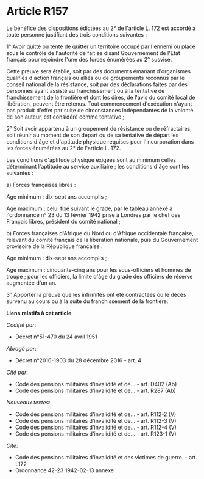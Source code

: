 # Article R157

Le bénéfice des dispositions édictées au 2° de l'article L. 172 est accordé à toute personne justifiant des trois conditions
suivantes :

1° Avoir quitté ou tenté de quitter un territoire occupé par l'ennemi ou placé sous le contrôle de l'autorité de fait se
disant Gouvernement de l'Etat français pour rejoindre l'une des forces énumérées au 2° susvisé.

Cette preuve sera établie, soit par des documents émanant d'organismes qualifiés d'action français ou alliés ou de
groupements reconnus par le conseil national de la résistance, soit par des déclarations faites par des personnes ayant
assisté au franchissement ou à la tentative de franchissement de la frontière et dont les dires, de l'avis du comité local de
libération, peuvent être retenus. Tout commencement d'exécution n'ayant pas produit d'effet par suite de circonstances
indépendantes de la volonté de son auteur, est considéré comme tentative ;

2° Soit avoir appartenu à un groupement de résistance ou de réfractaires, soit réunir au moment de son départ ou de sa
tentative de départ les conditions d'âge et d'aptitude physique requises pour l'incorporation dans les forces énumérées au 2°
de l'article L. 172.

Les conditions d'aptitude physique exigées sont au minimum celles déterminant l'aptitude au service auxiliaire ; les
conditions d'âge sont les suivantes :

a) Forces françaises libres :

Age minimum : dix-sept ans accomplis ;

Age maximum : celui fixé suivant le grade, par le tableau annexé à l'ordonnance n° 23 du 13 février 1942 prise à Londres par
le chef des Français libres, président du comité national ;

b) Forces françaises d'Afrique du Nord ou d'Afrique occidentale française, relevant du comité français de la libération
nationale, puis du Gouvernement provisoire de la République française :

Age minimum : dix-sept ans accomplis ;

Age maximum : cinquante-cinq ans pour les sous-officiers et hommes de troupe ; pour les officiers, la limite d'âge du grade
des officiers de réserve augmentée d'un an.

3° Apporter la preuve que les infirmités ont été contractées ou le décès survenu au cours ou à la suite du franchissement de
la frontière.

**Liens relatifs à cet article**

_Codifié par_:

  - Décret n°51-470 du 24 avril 1951

_Abrogé par_:

  - Décret n°2016-1903 du 28 décembre 2016 - art. 4

_Cité par_:

  - Code des pensions militaires d'invalidité et de... - art. D402 (Ab)
  - Code des pensions militaires d'invalidité et de... - art. R287 (Ab)

_Nouveaux textes_:

  - Code des pensions militaires d'invalidité et de... - art. R112-2 (V)
  - Code des pensions militaires d'invalidité et de... - art. R112-3 (V)
  - Code des pensions militaires d'invalidité et de... - art. R112-4 (V)
  - Code des pensions militaires d'invalidité et de... - art. R123-1 (V)

_Cite_:

  - Code des pensions militaires d'invalidité et des victimes de guerre. - art. L172
  - Ordonnance 42-23 1942-02-13 annexe
